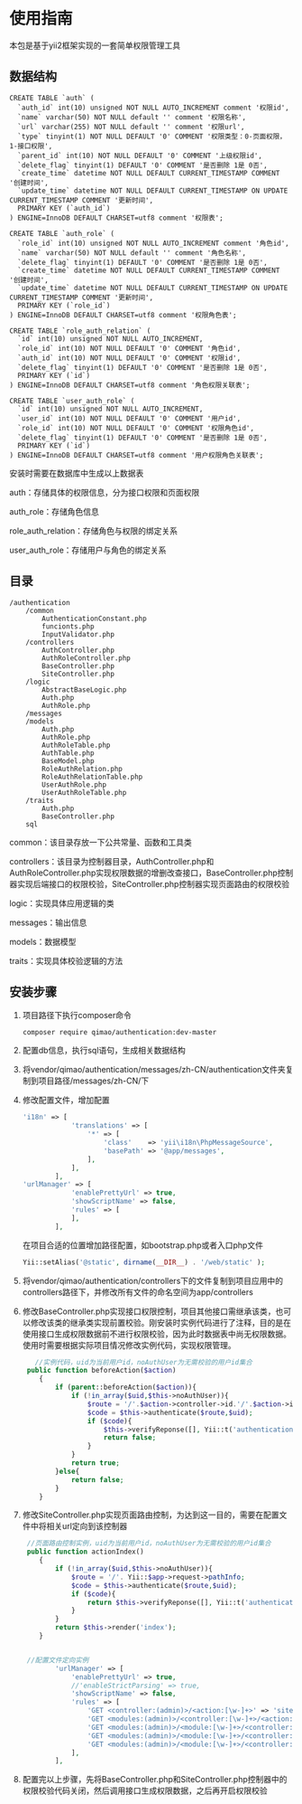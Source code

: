 # 使用指南

本包是基于yii2框架实现的一套简单权限管理工具

## 数据结构

```mysql
CREATE TABLE `auth` (
  `auth_id` int(10) unsigned NOT NULL AUTO_INCREMENT comment '权限id',
  `name` varchar(50) NOT NULL default '' comment '权限名称',
  `url` varchar(255) NOT NULL default '' comment '权限url',
  `type` tinyint(1) NOT NULL DEFAULT '0' COMMENT '权限类型：0-页面权限，1-接口权限',
  `parent_id` int(10) NOT NULL DEFAULT '0' COMMENT '上级权限id',
  `delete_flag` tinyint(1) DEFAULT '0' COMMENT '是否删除 1是 0否',
  `create_time` datetime NOT NULL DEFAULT CURRENT_TIMESTAMP COMMENT '创建时间',
  `update_time` datetime NOT NULL DEFAULT CURRENT_TIMESTAMP ON UPDATE CURRENT_TIMESTAMP COMMENT '更新时间',
  PRIMARY KEY (`auth_id`)
) ENGINE=InnoDB DEFAULT CHARSET=utf8 comment '权限表';

CREATE TABLE `auth_role` (
  `role_id` int(10) unsigned NOT NULL AUTO_INCREMENT comment '角色id',
  `name` varchar(50) NOT NULL default '' comment '角色名称',
  `delete_flag` tinyint(1) DEFAULT '0' COMMENT '是否删除 1是 0否',
  `create_time` datetime NOT NULL DEFAULT CURRENT_TIMESTAMP COMMENT '创建时间',
  `update_time` datetime NOT NULL DEFAULT CURRENT_TIMESTAMP ON UPDATE CURRENT_TIMESTAMP COMMENT '更新时间',
  PRIMARY KEY (`role_id`)
) ENGINE=InnoDB DEFAULT CHARSET=utf8 comment '权限角色表';

CREATE TABLE `role_auth_relation` (
  `id` int(10) unsigned NOT NULL AUTO_INCREMENT,
  `role_id` int(10) NOT NULL DEFAULT '0' COMMENT '角色id',
  `auth_id` int(10) NOT NULL DEFAULT '0' COMMENT '权限id',
  `delete_flag` tinyint(1) DEFAULT '0' COMMENT '是否删除 1是 0否',
  PRIMARY KEY (`id`)
) ENGINE=InnoDB DEFAULT CHARSET=utf8 comment '角色权限关联表';

CREATE TABLE `user_auth_role` (
  `id` int(10) unsigned NOT NULL AUTO_INCREMENT,
  `user_id` int(10) NOT NULL DEFAULT '0' COMMENT '用户id',
  `role_id` int(10) NOT NULL DEFAULT '0' COMMENT '权限角色id',
  `delete_flag` tinyint(1) DEFAULT '0' COMMENT '是否删除 1是 0否',
  PRIMARY KEY (`id`)
) ENGINE=InnoDB DEFAULT CHARSET=utf8 comment '用户权限角色关联表';
```

安装时需要在数据库中生成以上数据表

auth：存储具体的权限信息，分为接口权限和页面权限

auth_role：存储角色信息

role_auth_relation：存储角色与权限的绑定关系

user_auth_role：存储用户与角色的绑定关系

## 目录

```
/authentication
	/common
		AuthenticationConstant.php
		funcionts.php
		InputValidator.php
	/controllers
		AuthController.php
		AuthRoleController.php
		BaseController.php
		SiteController.php
	/logic
		AbstractBaseLogic.php
		Auth.php
		AuthRole.php
	/messages
	/models
		Auth.php
		AuthRole.php
		AuthRoleTable.php
		AuthTable.php
		BaseModel.php
		RoleAuthRelation.php
		RoleAuthRelationTable.php
		UserAuthRole.php
		UserAuthRoleTable.php
	/traits
		Auth.php
		BaseController.php
	sql
```

common：该目录存放一下公共常量、函数和工具类

controllers：该目录为控制器目录，AuthController.php和AuthRoleController.php实现权限数据的增删改查接口，BaseController.php控制器实现后端接口的权限校验，SiteController.php控制器实现页面路由的权限校验

logic：实现具体应用逻辑的类

messages：输出信息

models：数据模型

traits：实现具体校验逻辑的方法

## 安装步骤

1. 项目路径下执行composer命令

   ```
   composer require qimao/authentication:dev-master
   ```

2. 配置db信息，执行sql语句，生成相关数据结构

3. 将vendor/qimao/authentication/messages/zh-CN/authentication文件夹复制到项目路径/messages/zh-CN/下

4. 修改配置文件，增加配置

   ```php
   'i18n' => [
               'translations' => [
                   '*' => [
                       'class'    => 'yii\i18n\PhpMessageSource',
                       'basePath' => '@app/messages',
                   ],
               ],
           ],
   'urlManager' => [
               'enablePrettyUrl' => true,
               'showScriptName' => false,
               'rules' => [
               ],
           ],
   ```

   在项目合适的位置增加路径配置，如bootstrap.php或者入口php文件

   ```php
   Yii::setAlias('@static', dirname(__DIR__) . '/web/static' );
   ```

   

5. 将vendor/qimao/authentication/controllers下的文件复制到项目应用中的controllers路径下，并修改所有文件的命名空间为app/controllers

6. 修改BaseController.php实现接口权限控制，项目其他接口需继承该类，也可以修改该类的继承类实现前置校验。刚安装时实例代码进行了注释，目的是在使用接口生成权限数据前不进行权限校验，因为此时数据表中尚无权限数据。使用时需要根据实际项目情况修改实例代码，实现权限管理。

   ```php
      //实例代码，uid为当前用户id，noAuthUser为无需校验的用户id集合
   	public function beforeAction($action)
       {
           if (parent::beforeAction($action)){
               if (!in_array($uid,$this->noAuthUser)){
                   $route = '/'.$action->controller->id.'/'.$action->id;
                   $code = $this->authenticate($route,$uid);
                   if ($code){
                       $this->verifyReponse([], Yii::t('authentication/auth', 'authentication_fail_'.$code));
                       return false;
                   }
               }
               return true;
           }else{
               return false;
           }
       }
   ```

7. 修改SiteController.php实现页面路由控制，为达到这一目的，需要在配置文件中将相关url定向到该控制器

   ```php
   	//页面路由控制实例，uid为当前用户id，noAuthUser为无需校验的用户id集合
   	public function actionIndex()
       {
           if (!in_array($uid,$this->noAuthUser)){
               $route = '/'. Yii::$app->request->pathInfo;
               $code = $this->authenticate($route,$uid);
               if ($code){
                   return $this->verifyReponse([], Yii::t('authentication/auth', 'authentication_fail_'.$code));
               }
           }
           return $this->render('index');
       }
   
   
   	//配置文件定向实例
           'urlManager' => [
               'enablePrettyUrl' => true,
               //'enableStrictParsing' => true,
               'showScriptName' => false,
               'rules' => [
                   'GET <controller:(admin)>/<action:[\w-]+>' => 'site/index',
                   'GET <modules:(admin)>/<controller:[\w-]+>/<action:[\w-]+>' => 'site/index',
                   'GET <modules:(admin)>/<module:[\w-]+>/<controller:[\w-]+>/<action:[\w-]+>' => 'site/index',
                   'GET <modules:(admin)>/<module:[\w-]+>/<controller:[\w-]+>/<action:[\w-]+>/<action1:[\w-]+>' => 'site/index',
                   'GET <modules:(admin)>/<module:[\w-]+>/<controller:[\w-]+>/<action:[\w-]+>/<action1:[\w-]+>/<action2:[\w-]+>' => 'site/index',
               ],
           ],
   ```

8. 配置完以上步骤，先将BaseController.php和SiteController.php控制器中的权限校验代码关闭，然后调用接口生成权限数据，之后再开启权限校验
